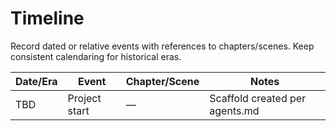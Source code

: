 # Timeline

Record dated or relative events with references to chapters/scenes. Keep consistent calendaring for historical eras.

| Date/Era | Event | Chapter/Scene | Notes |
| --- | --- | --- | --- |
| TBD | Project start | — | Scaffold created per agents.md |

